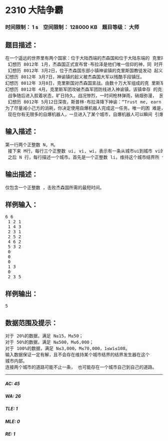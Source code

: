 # 2310 大陆争霸    
### 时间限制： 1 s&nbsp;&nbsp;&nbsp;&nbsp;空间限制： 128000 KB&nbsp;&nbsp;&nbsp;&nbsp;题目等级： 大师  
## 题目描述：  

<pre>
在一个遥远的世界里有两个国家：位于大陆西端的杰森国和位于大陆东端的 克里斯国。两个国家的人民分别信仰两个对立的神：杰森国信仰象征黑暗和毁灭 的神曾·布拉泽，而克里斯国信仰象征光明和永恒的神斯普林·布拉泽。
 幻想历 8012年 1月，杰森国正式宣布曾·布拉泽是他们唯一信仰的神，同 时开始迫害在杰森国的信仰斯普林·布拉泽的克里斯国教徒。
 幻想历 8012年 3月2日，位于杰森国东部小镇神谕镇的克里斯国教徒发动 起义。 
幻想历 8012年 3月7日，神谕镇的起义被杰森国大军以残酷手段镇压。 
幻想历 8012年 3月8日，克里斯国对杰森国宣战。由数十万大军组成的克 里斯军团开至两国边境，与杰森军团对峙。 
幻想历 8012年 4月，克里斯军团攻破杰森军团防线进入神谕镇，该镇幸存 的克里斯国教徒得到解放。
 战争随后进入胶着状态，旷日持久。战况惨烈，一时间枪林弹雨，硝烟弥漫， 民不聊生。
 幻想历 8012年 5月12日深夜，斯普林·布拉泽降下神谕：“Trust me, earn eternal life.”克里斯军团士气大增。作为克里斯军团的主帅，你决定利用这一机 会发动奇袭，一举击败杰森国。具体地说，杰森国有 N 个城市，由 M条单向道 路连接。神谕镇是城市 1而杰森国的首都是城市 N。你只需摧毁位于杰森国首都 的曾·布拉泽大神殿，杰森国的信仰，军队还有一切就都会土崩瓦解，灰飞烟灭。
为了尽量减小己方的消耗，你决定使用自爆机器人完成这一任务。唯一的困 难是，杰森国的一部分城市有结界保护，不破坏掉结界就无法进入城市。而每个 城市的结界都是由分布在其他城市中的一些结界发生器维持的，如果想进入某个 城市，你就必须破坏掉维持这个城市结界的所有结界发生器。
 现在你有无限多的自爆机器人，一旦进入了某个城市，自爆机器人可以瞬间 引爆，破坏一个目标（结界发生器，或是杰森国大神殿），当然机器人本身也会 一起被破坏。你需要知道：摧毁杰森国所需的最短时间。
</pre>
  
  
## 输入描述：  

<pre>
第一行两个正整数 N, M。
 接下来 M行，每行三个正整数 ui, vi, wi，表示有一条从城市ui到城市 vi的单 向道路，自爆机器人通过这条道路需要 wi的时间。
 之后 N 行，每行描述一个城市。首先是一个正整数 li，维持这个城市结界所 使用的结界发生器数目。之后li个1~N 之间的城市编号，表示每个结界发生器的 位置。如果 Li = 0，则说明该城市没有结界保护，保证L1 = 0 。
</pre>
  
  
## 输出描述：  

<pre>
仅包含一个正整数 ，击败杰森国所需的最短时间。
</pre>
  
  
## 样例输入：  

<pre>
6 6   
 1 2 1   
 1 4 3   
 2 3 1   
 2 5 2   
 4 6 2   
 5 3 2   
 0   
 0   
 0   
 1 3   
 0   
 2 3 5 
</pre>
  
  
## 样例输出：  

<pre>
5
</pre>
  
  
## 数据范围及提示：  

<pre>
对于 20%的数据，满足 N≤15，M≤50；   
对于 50%的数据，满足 N≤500，M≤6,000；   
对于 100%的数据，满足 N≤3,000，M≤70,000，1≤wi≤108。   
输入数据保证一定有解，且不会存在维持某个城市结界的结界发生器在这个  
城市内部。   
连接两个城市的道路可能不止一条， 也可能存在一个城市自己到自己的道路。
</pre>
  
  
***  

##### AC: 45  
##### WA: 26  
##### TLE: 1  
##### MLE: 0  
##### RE: 1  
